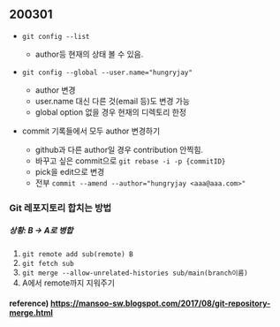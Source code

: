 ## 200301

* `git config --list` 
  * author등 현재의 상태 볼 수 있음.



* `git config --global --user.name="hungryjay"`
  * author 변경
  * user.name 대신 다른 것(email 등)도 변경 가능
  * global option 없을 경우 현재의 디렉토리 한정



* commit 기록들에서 모두 author 변경하기
  * github과 다른 author일 경우 contribution 안찍힘.
  * 바꾸고 싶은 commit으로 `git rebase -i -p {commitID}`
  * pick을 edit으로 변경
  * 전부  `commit --amend --author="hungryjay <aaa@aaa.com>"`



### Git 레포지토리 합치는 방법

##### 상황: B -> A로 병합

1. `git remote add sub(remote) B`
2. `git fetch sub`
3. `git merge --allow-unrelated-histories sub/main(branch이름)`
4. A에서 remote까지 지워주기



#### reference) https://mansoo-sw.blogspot.com/2017/08/git-repository-merge.html